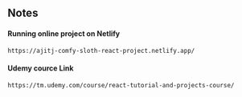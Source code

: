 ## Notes

#### Running online project on Netlify
```
https://ajitj-comfy-sloth-react-project.netlify.app/

```
#### Udemy cource Link
```
https://tm.udemy.com/course/react-tutorial-and-projects-course/


```





